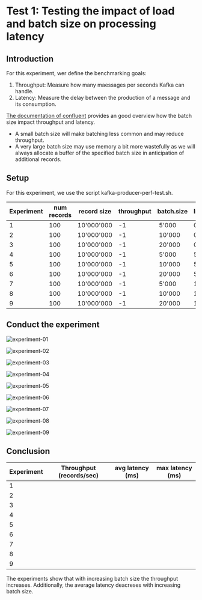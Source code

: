 # Test 1: Testing the impact of load and batch size on processing latency

## Introduction

For this experiment, wer define the benchmarking goals:
1. Throughput: Measure how many maessages per seconds Kafka can handle.
2. Latency: Measure the delay between the production of a message and its consumption.

[The documentation of confluent](https://docs.confluent.io/platform/current/installation/configuration/producer-configs.html#batch-size) provides an good overview how the batch size impact throughput and latency.
* A small batch size will make batching less common and may reduce throughput.
* A very large batch size may use memory a bit more wastefully as we will always allocate a buffer of the specified batch size in anticipation of additional records. 

## Setup

For this experiment, we use the script kafka-producer-perf-test.sh. 

| Experiment | num records | record size | throughput | batch.size | linger.ms |
|------------|-------------|-------------|------------|------------|-----------|
| 1          | 100         | 10'000'000  | -1         | 5'000      | 0         |
| 2          | 100         | 10'000'000  | -1         | 10'000     | 0         |
| 3          | 100         | 10'000'000  | -1         | 20'000     | 0         |
| 4          | 100         | 10'000'000  | -1         | 5'000      | 5         |
| 5          | 100         | 10'000'000  | -1         | 10'000     | 5         |
| 6          | 100         | 10'000'000  | -1         | 20'000     | 5         |
| 7          | 100         | 10'000'000  | -1         | 5'000      | 10        |
| 8          | 100         | 10'000'000  | -1         | 10'000     | 10        |
| 9          | 100         | 10'000'000  | -1         | 20'000     | 10        |

## Conduct the experiment

![experiment-01](https://github.com/nikokelx/event-driven_and_process-oriented-architecture_group-5/assets/95875428/adc585d2-29b1-4929-be9b-6b230bf85289)

![experiment-02](https://github.com/nikokelx/event-driven_and_process-oriented-architecture_group-5/assets/95875428/553e1485-5960-42cb-83d5-094e4d673759)

![experiment-03](https://github.com/nikokelx/event-driven_and_process-oriented-architecture_group-5/assets/95875428/632ed6bc-2557-48df-99f6-dc23f959e4ff)

![experiment-04](https://github.com/nikokelx/event-driven_and_process-oriented-architecture_group-5/assets/95875428/d8f5b990-d979-473b-8540-298548c86dbd)

![experiment-05](https://github.com/nikokelx/event-driven_and_process-oriented-architecture_group-5/assets/95875428/b4ed31c8-03b5-4a22-89f1-507c617056fe)

![experiment-06](https://github.com/nikokelx/event-driven_and_process-oriented-architecture_group-5/assets/95875428/086e8a40-c28b-4c1d-af01-c759e0243f11)

![experiment-07](https://github.com/nikokelx/event-driven_and_process-oriented-architecture_group-5/assets/95875428/0eccee02-444c-45f1-8213-0550539a63c2)

![experiment-08](https://github.com/nikokelx/event-driven_and_process-oriented-architecture_group-5/assets/95875428/eefdf8a8-96ba-4033-a563-f537da31ae11)

![experiment-09](https://github.com/nikokelx/event-driven_and_process-oriented-architecture_group-5/assets/95875428/52456cba-345e-45f9-8bd0-1742a2487cee)


## Conclusion

| Experiment | Throughput (records/sec) | avg latency (ms) | max latency (ms)  |
|------------|--------------------------|------------------|-------------------|
| 1          |                          |                  |                   |
| 2          |                          |                  |                   |
| 3          |                          |                  |                   |
| 4          |                          |                  |                   |
| 5          |                          |                  |                   |
| 6          |                          |                  |                   |
| 7          |                          |                  |                   |
| 8          |                          |                  |                   |
| 9          |                          |                  |                   |

The experiments show that with increasing batch size the throughput increases. Additionally, the average latency deacreses with increasing batch size. 

